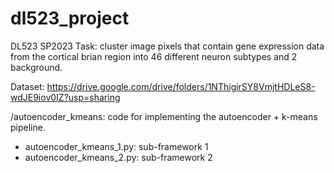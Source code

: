 # dl523_project
DL523 SP2023
Task: cluster image pixels that contain gene expression data from the cortical brian region into 46 different neuron subtypes and 2 background. 

Dataset: https://drive.google.com/drive/folders/1NThigirSY8VmjtHDLeS8-wdJE9iov0IZ?usp=sharing

/autoencoder_kmeans: code for implementing the autoencoder + k-means pipeline. 
  - autoencoder_kmeans_1.py: sub-framework 1
  - autoencoder_kmeans_2.py: sub-framework 2

